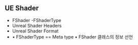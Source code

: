 ## UE Shader
- FShader -FShaderType
- Unreal Shader Headers
- Unreal Shader Format
- • FShaderType == Meta type
• FShader 클래스의 정보 선언
